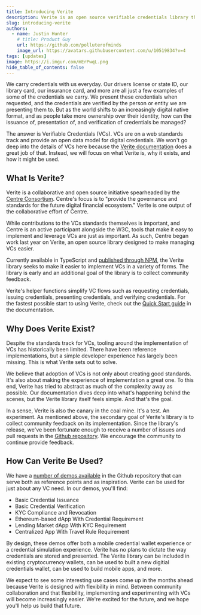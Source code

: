 ```yaml
---
title: Introducing Verite
description: Verite is an open source verifiable credentials library that makes it easy to issue, present, and verify credentials.
slug: introducing-verite
authors:
  - name: Justin Hunter
    # title: Product Guy
    url: https://github.com/polluterofminds
    image_url: https://avatars.githubusercontent.com/u/10519834?v=4
tags: [updates]
image: https://i.imgur.com/mErPwqL.png
hide_table_of_contents: false
---
```


We carry credentials with us everyday. Our drivers license or state ID, our library card, our insurance card, and more are all just a few examples of some of the credentials we carry. We present these credentials when requested, and the credentials are verified by the person or entity we are presenting them to. But as the world shifts to an increasingly digital native format, and as people take more ownership over their identity, how can the issuance of, presentation of, and verification of credentials be managed?

<!--truncate-->

The answer is Verifiable Credentials (VCs). VCs are on a web standards track and provide an open data model for digital credentials. We won't go deep into the details of VCs here because the [Verite documentation](../docs/../verite/index.md) does a great job of that. Instead, we will focus on what Verite is, why it exists, and how it might be used.

## What Is Verite?

Verite is a collaborative and open source initiative spearheaded by the [Centre Consortium](https://www.centre.io/). Centre's focus is to "provide the governance and standards for the future digital financial ecosystem." Verite is one output of the collaborative effort of Centre.

While contributions to the VCs standards themselves is important, and Centre is an active participant alongside the W3C, tools that make it easy to implement and leverage VCs are just as important. As such, Centre began work last year on Verite, an open source library designed to make managing VCs easier.

Currently available in TypeScript and [published through NPM](https://www.npmjs.com/package/verite), the Verite library seeks to make it easier to implement VCs in a variety of forms. The library is early and an additional goal of the library is to collect community feedback.

Verite's helper functions simplify VC flows such as requesting credentials, issuing credentials, presenting credentials, and verifying credentials. For the fastest possible start to using Verite, check out the [Quick Start guide](../docs/../verite/quick_start.md) in the documentation.

## Why Does Verite Exist?

Despite the standards track for VCs, tooling around the implementation of VCs has historically been limited. There have been reference implementations, but a simple developer experience has largely been missing. This is what Verite sets out to solve.

We believe that adoption of VCs is not only about creating good standards. It's also about making the experience of implementation a great one. To this end, Verite has tried to abstract as much of the complexity away as possible. Our documentation dives deep into what's happening behind the scenes, but the Verite library itself feels simple. And that's the goal.

In a sense, Verite is also the canary in the coal mine. It's a test. An experiment. As mentioned above, the secondary goal of Verite's library is to collect community feedback on its implementation. Since the library's release, we've been fortunate enough to receive a number of issues and pull requests in the [Github repository](https://github.com/centrehq/verite). We encourage the community to continue provide feedback.

## How Can Verite Be Used?

We have a [number of demos available](https://github.com/centrehq/verite/tree/main/packages/e2e-demo/pages/demos) in the Github repository that can serve both as reference points and as inspiration. Verite can be used for just about any VC need. In our demos, you'll find:

- Basic Credential Issuance
- Basic Credential Verification
- KYC Compliance and Revocation
- Ethereum-based dApp With Credential Requirement
- Lending Market dApp With KYC Requirement
- Centralized App With Travel Rule Requirement

By design, these demos offer both a mobile credential wallet experience or a credential simulation experience. Verite has no plans to dictate the way credentials are stored and presented. The Verite library can be included in existing cryptocurrency wallets, can be used to built a new digitial credentials wallet, can be used to build mobile apps, and more.

We expect to see some interesting use cases come up in the months ahead because Verite is designed with flexibility in mind. Between community collaboration and that flexibility, implementing and experimenting with VCs will become increasingly easier. We're excited for the future, and we hope you'll help us build that future.
